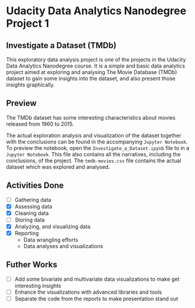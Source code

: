 # Udacity Data Analytics Nanodegree Project 1

## Investigate a Dataset (TMDb)

This exploratory data analysis project is one of the projects in the Udacity Data Analytics Nanodegree course.
It is a simple and basic data analytics project aimed at exploring and analysing The Movie Database (TMDb) dataset to gain some insights into the dataset, and also present those insights graphically.

## Preview

The TMDb dataset has some interesting characteristics about movies released from 1960 to 2015.

The actual exploration analysis and visualization of the dataset together with the conclusions can be found in the accompanying `Jupyter Notebook`. To preview the notebook, open the `Investigate_a_Dataset.ipynb` file to in a `Jupyter Notebook`. This file also contains all the narratives, including the conclusions, of the project. The `tmdb-movies.csv` file contains the actual dataset which was explored and analysed.

## Activities Done

- [ ] Gathering data
- [x] Assessing data
- [x] Cleaning data
- [ ] Storing data
- [x] Analyzing, and visualizing data
- [x] Reporting
  - Data wrangling efforts
  - Data analyses and visualizations

## Futher Works

- [ ] Add some bivariate and multivariate data visualizations to make get interesting insights
- [ ] Enhance the visualizations with advanced libraries and tools
- [ ] Separate the code from the reports to make presentation stand out
